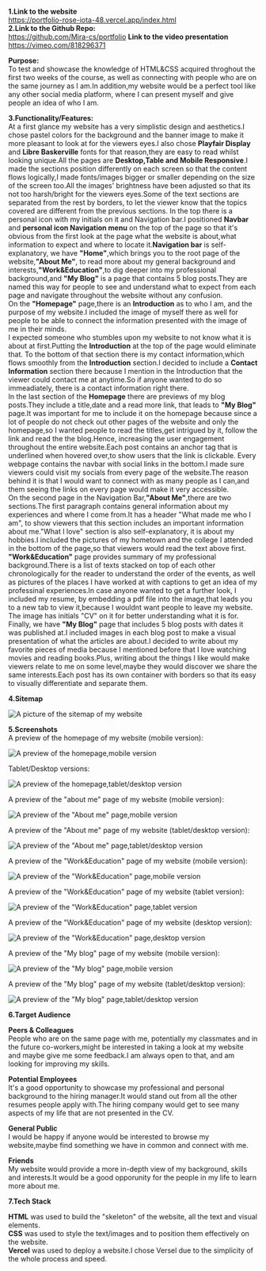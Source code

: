 **1.Link to the website**  
https://portfolio-rose-iota-48.vercel.app/index.html   
**2.Link to the Github Repo:**   
https://github.com/Mira-cs/portfolio
**Link to the video presentation** 
https://vimeo.com/818296371 
  

**Purpose:**  
To test and showcase the knowledge of HTML&CSS acquired throghout the first two weeks of the course, as well as connecting with people who are on the same journey as I am.In addition,my website would be a perfect tool like any other social media platform, where I can present myself and give people an idea of who I am.  
  
**3.Functionality/Features:**    
At a first glance my website has a very simplistic design and aesthetics.I chose pastel colors for the background and the banner image to make it more pleasant to look at for the viewers eyes.I also chose **Playfair Display** and **Libre Baskerville** fonts for that reason,they are easy to read whilst looking unique.All the pages are **Desktop,Table and Mobile Responsive**.I made the sections position differently on each screen so that the content flows logically,I made fonts/images bigger or smaller depending on the size of the screen too.All the images' brightness have been adjusted so that its not too harsh/bright for the viewers eyes.Some of the text sections are separated from the rest by borders, to let the viewer know that the topics covered are different from the previous sections.
In the top there is a personal icon with my initials on it and Navigation bar.I positioned **Navbar** and **personal icon Navigation menu** on the top of the page so that it's obvious from the first look at the page what the website is about,what information to expect and where to locate it.**Navigation bar** is self-explanatory, we have **"Home"**,which brings you to the root page of the website,**"About Me"**, to read more about my general background and interests,**"Work&Education"**,to dig deeper into my professional background,and **"My Blog"** is a page that contains 5 blog posts.They are named this way for people to see and understand what to expect from each page and navigate throughout the website without any confusion.  
On the **"Homepage"** page,there is an **Introduction** as to who I am, and the purpose of my website.I included the image of myself there as well for people to be able to connect the information presented with the image of me in their minds.  
I expected someone who stumbles upon my website to not know what it is about at first.Putting the **Introduction** at the top of the page would eliminate that.
To the bottom of that section there is my contact information,which flows smoothly from the **Introduction** section.I decided to include a **Contact Information** section there because I mention in the Introduction that the viewer could contact me at anytime.So if anyone wanted to do so immeadiately, there is a contact information right there.  
In the last section of the **Homepage** there are previews of my blog posts.They include a title,date and a read more link, that leads to **"My Blog"** page.It was important for me to include it on the homepage because since a lot of people do not check out other pages of the website and only the homepage,so I wanted people to read the titles,get intrigued by it, follow the link and read the the blog.Hence, increasing the user engagement throughout the entire website.Each post contains an anchor tag that is underlined when hovered over,to show users that the link is clickable.
Every webpage contains the navbar with social links in the bottom.I made sure viewers could visit my socials from every page of the website.The reason behind it is that I would want to connect with as many people as I can,and them seeing the links on every page would make it very accessible.  
On the second page in the Navigation Bar,**"About Me"**,there are two sections.The first paragraph contains general information about my experiences and where I come from.It has a header "What made me who I am", to show viewers that this section includes an important information about me."What I love" section is also self-explanatory, it is about my hobbies.I included the pictures of my hometown and the college I attended in the bottom of the page,so that viewers would read the text above first.  
**"Work&Education"** page provides summary of my professional background.There is a list of texts stacked on top of each other chronologically for the reader to understand the order of the events, as well as pictures of the places I have worked at with captions to get an idea of my professinal experiences.In case anyone wanted to get a further look, I included my resume, by embedding a pdf file into the image,that leads you to a new tab to view it,because I wouldnt want people to leave my website.
The image has initials "CV" on it for better understanding what it is for.
Finally, we have **"My Blog"** page that includes 5 blog posts with dates it was published at.I included images in each blog post to make a visual presentation of what the articles are about.I decided to write about my favorite pieces of media because I mentioned before that I love watching movies and reading books.Plus, writing about the things I like would make viewers relate to me on some level,maybe they would discover we share the same interests.Each post has its own container with borders so that its easy to visually differentiate and separate them. 

**4.Sitemap**  

![A picture of the sitemap of my website](https://i.ibb.co/QNXhLK7/sitemap.png)  

**5.Screenshots**   
 A preview of the homepage of my website (mobile version):  

 ![A preview of the homepage,mobile version](https://i.ibb.co/NW9k5cS/homepage-mobile.png)  
   
Tablet/Desktop versions:  

![A preview of the homepage,tablet/desktop version](https://i.ibb.co/tzSvbPg/homepage-desktop.png)  

A preview of the "about me" page of my website (mobile version):  
  
![A preview of the "About me" page,mobile version](https://i.ibb.co/gWGhHV3/aboutme-mobile.png)  
  
A preview of the "About me" page of my website (tablet/desktop version):  
  
![A preview of the "About me" page,tablet/desktop version](https://i.ibb.co/34Mtnkn/aboutme-desktop.png)  
  
A preview of the "Work&Education" page of my website (mobile version):  
  
![A preview of the "Work&Education" page,mobile version](https://i.ibb.co/tzck5hj/work-education-mobile.png)  
  
A preview of the "Work&Education" page of my website (tablet version):  
  
![A preview of the "Work&Education" page,tablet version](https://i.ibb.co/WcncWDN/work-education-tablet.png)  
  
A preview of the "Work&Education" page of my website (desktop version):  

![A preview of the "Work&Education" page,desktop version](https://i.ibb.co/DpWCBXX/work-education-desktop.png) 

A preview of the "My blog" page of my website (mobile version):  
  
![A preview of the "My blog" page,mobile version](https://i.ibb.co/JQ6mmWg/blog-mobile.png)  

A preview of the "My blog" page of my website (tablet/desktop version):  
  
![A preview of the "My blog" page,tablet/desktop version](https://i.ibb.co/qCWCTc1/blog-desktop.png)  
  
**6.Target Audience**  
  
**Peers & Colleagues**  
People who are on the same page with me, potentially my classmates and in the future co-workers,might be interested in taking a look at my website and maybe give me some feedback.I am always open to that, and am looking for improving my skills.
  
**Potential Employees**  
It's a good opportunity to showcase my professional and personal background to the hiring manager.It would stand out from all the other resumes people apply with.The hiring company would get to see many aspects of my life that are not presented in the CV.  
  
**General Public**  
I would be happy if anyone would be interested to browse my website,maybe find something we have in common and connect with me.  
  
**Friends**   
My website would provide a more in-depth view of my background, skills and interests.It would be a good opporunity for the people in my life to learn more about me.

**7.Tech Stack**  

**HTML** was used to build the "skeleton" of the website, all the text and visual elements.  
**CSS** was used to style the text/images and to position them effectively on the website.     
**Vercel** was used to deploy a website.I chose Versel due to the simplicity of the whole process and speed. 

 

  



